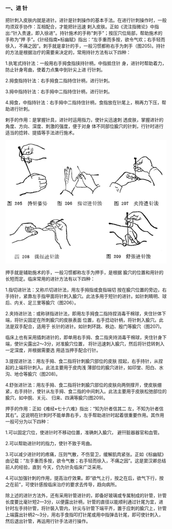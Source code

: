 ### 一、进 针

把针刺入皮肤内就是进针。进针是针刺操作的基本手法。在进行针刺操作时，一般均须双手协作：互相配合，才能把针迅速 剌入皮肤。正如《流注指微论》中指出:“针入贵速，即入徐进"。持针施术的手称"刺手”；按压穴位局部，帮助施术的手称为“押 手”。《针经指南•标幽赋》指出：“左手重而多按，欲令气欢；右手轻而徐入，不痛之因”。刺手就是拿针的手，一般习惯都称右手为刺手（图205)。持针的方法是根据治疗的需要来决定的，常用持针方法有以下四种：

1.执笔式持针法：一般用右手拇食指挟持针柄，中指抵住针 身，进针时帮助着力，防止针身弯曲，使着力点集中到针尖上进 行针刺。

2.拇食指持针法：右手拇食二指持住针柄，进行针刺。

3.拇中指持针法：右手拇中二指持住针柄，进行针刺。

4.拇食，中指持针法：右手拇中二指持住针柄，食指放在针尾上，稍再力下压，帮助进行针刺。

剌手的作用：是掌握针具，进针时运用指力，使针尖迅速刺 透皮肤，掌握进针的角度、方向、深度、刺激的强度，便于对身 体不同部位腧穴的针刺，行针时进行适当的捻转、提插等手法进行施术。

![](img/图205、206、207、208、209.jpg)

押手就是辅助施术的手，一般习惯都称左手为押手，是根据 腧穴的位置和用针的长短而定。临床常用的进针方法有以下四种：

1.指切进针法：又称爪切进针法，用左手拇指或食指端切 按在腧穴位置的旁边，右手持针，紧靠左手指甲面将针刺入腧穴。此法多用于短针的进针。如针刺睛明、球后、内关、足三里等腧穴（图206）。

2.夹持进针法：或称骈指进针法，即用左手拇食二指持捏消毒干棉球，夹住针体下端，将针尖固定在所刺腧穴的皮肤表面 位置，右手捻动针柄，将针刺入腧穴。此法是双手配合，适用于 长针的进针。如针刺环跳、秩边、殷门等腧穴（图207)。

临床上也有采用插刺进针的，即单用右手拇、食二指夹持消毒干棉球，夹住针身下端，使针尖露出2〜3分，对准腧穴位置， 将针迅速刺入腧穴，然后将针捻转刺入一定深度，并根据需要选  用适当押手配合行针。

3.提捏进针法：用左手拇、食二指将针刺腧穴部位的皮肤 捏起，右手持针，从捏起的上端将针刺入。此法主要用于皮肉浅 薄部位的腧穴进针，如印堂、阳白、水沟、地仓等腧穴（图208)。

4.舒张进针法：用左手拇、食二指将针刺腧穴部位的皮肤向两侧撑开，使皮肤绷紧，右手持针，使针从左手拇、食二指的中间刺入。此法主要用于皮肤松弛部位的腧穴，如中脘、关元、 归来、四满等腧穴(图209)。

押手的作用：正如《难经•七十六难》指出：“知为针者信其二 左，不知为针者信其右”。这说明在针刺时不能单靠右手，左手帮助进针时起着很重要作用。其作用一般可分为以下四种：

1.可以固定穴位，使进针时不移动位置，准确刺入腧穴， 避幵脏器器官和血管。

2.可以帮助进针时的指力，使针不致于弯曲。

3.可以减少进针时的疼痛，压则气散，不伤营卫，缓解肌肉紧张。正如《标幽赋》由记载：“左手重而多按，欲令气散；右手轻而徐入，不痛之因”。这是窦汉卿总结前人的经验，直到 今天，仍为针灸临床广泛采用。

4.可以加强针刺的作用，提高治疗效果。即“欲气上行，按之在后，欲气下行，按之在前”，可使针感按临床治疗的要求去传导，趋向病所。

除上述的进针方法外，还有采用针管进针的，即备好玻璃或专属制成的针管，针管长度要比毫针短2—3分，以便露出针柄，针管的直径以能顺利通过针尾为宜，进针时左手持针管，将针裝入管内，针尖与针管下端平齐，置于应刺的腧穴上，针管上端露出针柄2〜3分，用右手食指叩打针尾或用中指弹击针尾，即可使针刺入，然后退出针管，再运用行针手法进行操作。
